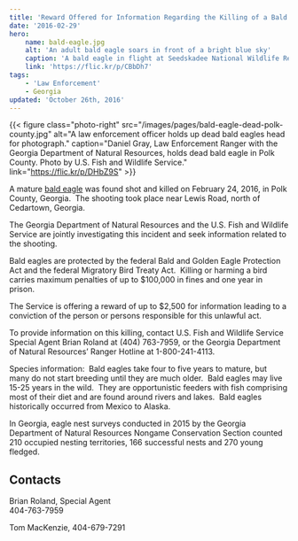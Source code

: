 ```yaml
---
title: 'Reward Offered for Information Regarding the Killing of a Bald Eagle in Polk County, Georgia'
date: '2016-02-29'
hero:
    name: bald-eagle.jpg
    alt: 'An adult bald eagle soars in front of a bright blue sky'
    caption: 'A bald eagle in flight at Seedskadee National Wildlife Refuge. Photo by Tom Koerner, USFWS.'
    link: 'https://flic.kr/p/CBbDh7'
tags:
    - 'Law Enforcement'
    - Georgia
updated: 'October 26th, 2016'
---
```


{{< figure class="photo-right" src="/images/pages/bald-eagle-dead-polk-county.jpg" alt="A law enforcement officer holds up dead bald eagles head for photograph." caption="Daniel Gray, Law Enforcement Ranger with the Georgia Department of Natural Resources, holds dead bald eagle in Polk County.  Photo by U.S. Fish and Wildlife Service." link="https://flic.kr/p/DHbZ9S" >}}

A mature [bald eagle](https://ecos.fws.gov/tess_public/profile/speciesProfile.action?spcode=B008) was found shot and killed on February 24, 2016, in Polk County, Georgia.  The shooting took place near Lewis Road, north of Cedartown, Georgia.

The Georgia Department of Natural Resources and the U.S. Fish and Wildlife Service are jointly investigating this incident and seek information related to the shooting.

Bald eagles are protected by the federal Bald and Golden Eagle Protection Act and the federal Migratory Bird Treaty Act.  Killing or harming a bird carries maximum penalties of up to $100,000 in fines and one year in prison.

The Service is offering a reward of up to $2,500 for information leading to a conviction of the person or persons responsible for this unlawful act.

To provide information on this killing, contact U.S. Fish and Wildlife Service Special Agent Brian Roland at (404) 763-7959, or the Georgia Department of Natural Resources’ Ranger Hotline at 1-800-241-4113.

Species information:  Bald eagles take four to five years to mature, but many do not start breeding until they are much older.  Bald eagles may live 15-25 years in the wild.  They are opportunistic feeders with fish comprising most of their diet and are found around rivers and lakes.  Bald eagles historically occurred from Mexico to Alaska. 

In Georgia, eagle nest surveys conducted in 2015 by the Georgia Department of Natural Resources Nongame Conservation Section counted 210 occupied nesting territories, 166 successful nests and 270 young fledged.

## Contacts

Brian Roland, Special Agent  
404-763-7959

Tom MacKenzie, 404-679-7291
